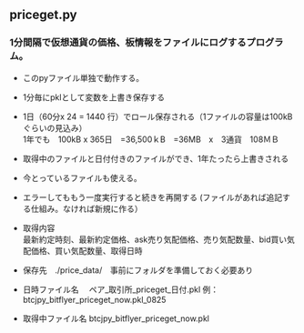 ## priceget.py  
### 1分間隔で仮想通貨の価格、板情報をファイルにログするプログラム。
* このpyファイル単独で動作する。  

* 1分毎にpklとして変数を上書き保存する
	
* 1日（60分x 24 = 1440 行）でロール保存される（1ファイルの容量は100kBぐらいの見込み）  
  1年でも　100kB x 365日　=36,500ｋB　=36MB　x　3通貨　108ＭＢ
	
* 取得中のファイルと日付付きのファイルができ、1年たったら上書きされる

* 今とっているファイルも使える。

* エラーしてももう一度実行すると続きを再開する
   (ファイルがあれば追記する仕組み。なければ新規に作る）

* 取得内容  
  最新約定時刻、最新約定価格、ask売り気配価格、売り気配数量、bid買い気配価格、買い気配数量、取得日時
  
* 保存先　./price_data/　事前にフォルダを準備しておく必要あり

* 日時ファイル名　
ペア_取引所_priceget_日付.pkl
例：btcjpy_bitflyer_priceget_now.pkl_0825

* 取得中ファイル名 
btcjpy_bitflyer_priceget_now.pkl

